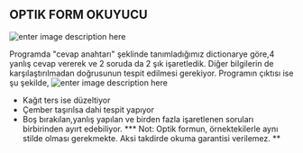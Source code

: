 ﻿
## OPTIK FORM OKUYUCU
![enter image description here](https://user-images.githubusercontent.com/36814346/72742317-5b8d9400-3ba1-11ea-91c8-70c9ffd25b60.png)


Programda "cevap anahtarı" şeklinde tanımladığımız dictionarye göre,4 yanlış cevap vererek ve 2 soruda da 2 şık işaretledik. Diğer bilgilerin de karşılaştırılmadan doğrusunun tespit edilmesi gerekiyor. Programın çıktısı ise şu şekilde,
![enter image description here](https://user-images.githubusercontent.com/36814346/72742953-a065fa80-3ba2-11ea-81bc-1222345a2245.png)

 - Kağıt ters ise düzeltiyor
 - Çember taşırılsa dahi tespit yapıyor
 - Boş bırakılan,yanlış yapılan ve birden fazla işaretlenen soruları birbirinden ayırt edebiliyor.
*** Not: Optik formun, örnektekilerle aynı stilde olması gerekmekte. Aksi takdirde okuma garantisi verilemez.  **



